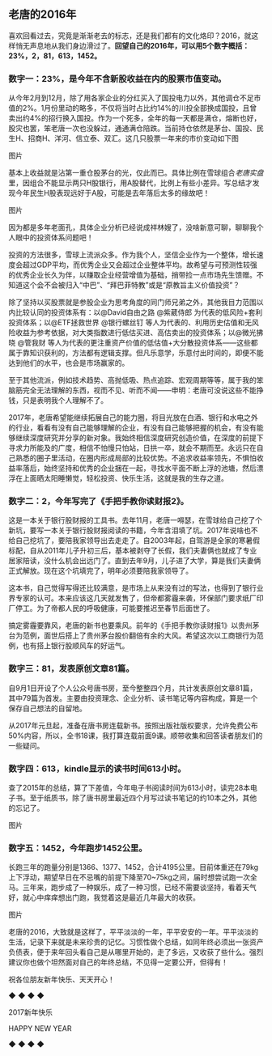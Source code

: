 ## 老唐的2016年
喜欢回看过去，究竟是渐渐老去的标志，还是我们都有的文化烙印？2016，就这样悄无声息地从我们身边滑过了。**回望自己的2016年，可以用5个数字概括：23%，2，81，613，1452。**



### 数字一：23%，是今年不含新股收益在内的股票市值变动。

从今年2月到12月，除了用各家企业的分红买入了国投电力以外，其他调仓不足市值的2%。1月份里动的略多，不仅将当时占比约14%的川投全部换成国投，且曾卖出约4%的招行换入国投。作为一个死多，全年的每一天都是满仓，熔断也好，股灾也罢，笨老唐一次也没躲过，通通满仓陪跌。当前持仓依然是茅台、国投、民生H、招商H、洋河、信立泰、双汇。这几只股票一年来的市价变动如下图

图片

基本上收益就是沾第一重仓股茅台的光，仅此而已。具体比例在雪球组合$老唐实盘$里，因组合不能显示两只H股银行，用A股替代，比例上有些小差异。写总结才发现今年民生H股表现远好于A股，可能是去年落后太多的缘故吧！

图片

因为都是多年老面孔，具体企业分析已经说成祥林嫂了，没啥新意可聊，聊聊我个人眼中的投资体系问题吧！



投资的方法很多，雪球上流派众多。作为我个人，坚信企业作为一个整体，增长速度会超过GDP平均，而优秀企业又会超过企业整体平均。故希望与可预测性较强的优秀企业长久为伴，以赚取企业经营增值为基础，捎带捡一点市场先生馈赠。不知道这个会不会被归入“中巴”、“拜巴菲特教”或是“原教旨主义价值投资”？



除了坚持以买股票就是参股企业为思考角度的同门师兄弟之外，其他我目力范围以内比较认同的投资体系有：以@David自由之路 @紫葳侍郎 为代表的低风险+套利投资体系；以@ETF拯救世界 @银行螺丝钉 等人为代表的、利用历史估值和无风险收益为参考依据，对大类指数进行低估买进、高估卖出的投资体系；以@微光拂晓 @管我财 等人为代表的更注重资产价值的低估值+大分散投资体系——这些都属于靠知识获利的，方法都有逻辑支撑。但凡乐意学，乐意付出时间的，即便不能达到他们的水平，也会是市场赢家的。



至于其他流派，例如技术趋势、高抛低吸、热点追踪、宏观周期等等，属于我的笨脑筋完全无法理解的东西，视而不见、听而不闻——申明：老唐可没说这些不能挣钱，只是表明我个人理解不了。



2017年，老唐希望能继续拓展自己的能力圈，将目光放在白酒、银行和水电之外的行业，看看有没有自己能够理解的企业，有没有自己能够把握的机会，有没有能够继续深度研究并分享的新对象。我始终相信深度研究创造价值，在深度的前提下寻求力所能及的广度，相信不怕慢只怕站，日拱一卒，就会不期而至。永远只在自己熟悉的圈子里活动，在圈内形成局部的比较优势。不追求收益率领先，不惧怕收益率落后，始终坚持和优秀的企业捆在一起，寻找水平面不断上浮的池塘，然后漂浮在上面晒太阳睡懒觉，轻松投资、快乐生活，这就是我的生存之道。



### 数字二：2，今年写完了《手把手教你读财报2》。

这是一本关于银行股财报的工具书。去年11月，老唐一嘚瑟，在雪球给自己挖了个新坑，要写一本关于银行股财报阅读的书籍，今年含泪填了坑。2017年说啥也不给自己挖坑了，要陪我家领导出去走走了。自2003年起，自驾游是全家的寒暑假标配，自从2011年儿子升初三后，基本被剥夺了长假，我们夫妻俩也就成了专业居家陪读，没什么机会出远门了。直到去年9月，儿子进了大学，算是我们夫妻俩正式解放。现在这个坑填完了，明年必须要陪我家领导了。



这本书，自己觉得写得还比较满意，是市场上从来没有过的写法，也得到了银行业界专家的认可。本来应该这几天就发售了，但帝都雾霾来袭，环保部门要求纸厂印厂停工。为了帝都人民的呼吸健康，可能要推迟至春节后面世了。



搞定雾霾要靠风，老唐的新书也要乘风。前年的《手把手教你读财报1》以贵州茅台为范例，面世后搭上了贵州茅台股价翻倍有余的大风。希望这次以工商银行为范例，也有搭上银行股顺风车的好运气。



### 数字三：81，发表原创文章81篇。

自9月1日开设了个人公众号唐书房，至今整整四个月，共计发表原创文章81篇，其中79篇为首发。主要由投资理念、企业分析、读书笔记等内容构成，算是一个保存自己想法的自留地。



从2017年元旦起，准备在唐书房连载新书。按照出版社版权要求，允许免费公布50%内容，所以，全书18课，我打算连载前面9课。顺带收集和回答读者朋友们的一些疑问。



### 数字四：613，kindle显示的读书时间613小时。

查了2015年的总结，算了下差值，今年电子书阅读时间为613小时，读完28本电子书。至于纸质书，除了唐书房里最近四个月写过读书笔记的约10本之外，其他的忘记了。

图片

### 数字五：1452，今年跑步1452公里。

长跑三年的跑量分别是1366、1377、1452，合计4195公里。目前体重还在79kg上下浮动，期望早日在不忌嘴的前提下降至70~75kg之间，届时想尝试跑一次全马。三年来，跑步成了一种娱乐，成了一种习惯，已经不需要谈坚持，看着天气好，就心中痒痒想出门跑，我觉着这是最近几年最大的收获。



图片


老唐的2016，大致就是这样了，平平淡淡的一年，平平安安的一年。平平淡淡的生活，记录下来就是未来珍贵的记忆。习惯性做个总结，如同年终必须出一张资产负债表，便于来年回头看自己是从哪里开始的，走了多远，又收获了些什么。强烈建议你也做个坦然面对自己的年终总结，不见得一定要公开，但得有！



祝各位朋友新年快乐、天天开心！

◆ ◆ ◆ ◆

2017新年快乐

HAPPY NEW YEAR

◆ ◆ ◆ ◆

